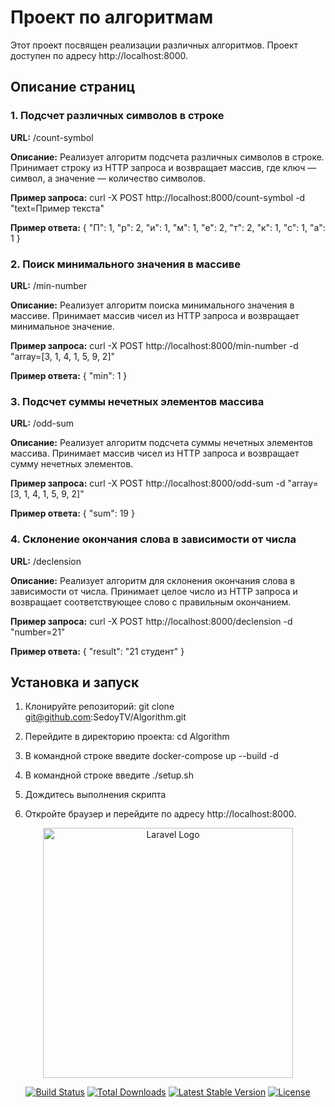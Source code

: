 # Проект по алгоритмам

Этот проект посвящен реализации различных алгоритмов. Проект доступен по адресу http://localhost:8000.

## Описание страниц

### 1. Подсчет различных символов в строке
**URL:** /count-symbol

**Описание:** Реализует алгоритм подсчета различных символов в строке. Принимает строку из HTTP запроса и возвращает массив, где ключ — символ, а значение — количество символов.

**Пример запроса:**
curl -X POST http://localhost:8000/count-symbol -d \"text=Пример текста\"

**Пример ответа:**
{
  \"П\": 1,
  \"р\": 2,
  \"и\": 1,
  \"м\": 1,
  \"е\": 2,
  \"т\": 2,
  \"к\": 1,
  \"с\": 1,
  \"а\": 1
}

### 2. Поиск минимального значения в массиве
**URL:** /min-number

**Описание:** Реализует алгоритм поиска минимального значения в массиве. Принимает массив чисел из HTTP запроса и возвращает минимальное значение.

**Пример запроса:**
curl -X POST http://localhost:8000/min-number -d \"array=[3, 1, 4, 1, 5, 9, 2]\"

**Пример ответа:**
{
  \"min\": 1
}

### 3. Подсчет суммы нечетных элементов массива
**URL:** /odd-sum

**Описание:** Реализует алгоритм подсчета суммы нечетных элементов массива. Принимает массив чисел из HTTP запроса и возвращает сумму нечетных элементов.

**Пример запроса:**
curl -X POST http://localhost:8000/odd-sum -d \"array=[3, 1, 4, 1, 5, 9, 2]\"

**Пример ответа:**
{
  \"sum\": 19
}

### 4. Склонение окончания слова в зависимости от числа
**URL:** /declension

**Описание:** Реализует алгоритм для склонения окончания слова в зависимости от числа. Принимает целое число из HTTP запроса и возвращает соответствующее слово с правильным окончанием.

**Пример запроса:**
curl -X POST http://localhost:8000/declension -d \"number=21\"

**Пример ответа:**
{
  \"result\": \"21 студент\"
}

## Установка и запуск

1. Клонируйте репозиторий:
    git clone git@github.com:SedoyTV/Algorithm.git

2. Перейдите в директорию проекта:
    cd Algorithm
3. В командной строке введите docker-compose up --build -d

4. В командной строке введите ./setup.sh

5. Дождитесь выполнения скрипта

6. Откройте браузер и перейдите по адресу http://localhost:8000.

<p align="center"><a href="https://laravel.com" target="_blank"><img src="https://raw.githubusercontent.com/laravel/art/master/logo-lockup/5%20SVG/2%20CMYK/1%20Full%20Color/laravel-logolockup-cmyk-red.svg" width="400" alt="Laravel Logo"></a></p>

<p align="center">
<a href="https://github.com/laravel/framework/actions"><img src="https://github.com/laravel/framework/workflows/tests/badge.svg" alt="Build Status"></a>
<a href="https://packagist.org/packages/laravel/framework"><img src="https://img.shields.io/packagist/dt/laravel/framework" alt="Total Downloads"></a>
<a href="https://packagist.org/packages/laravel/framework"><img src="https://img.shields.io/packagist/v/laravel/framework" alt="Latest Stable Version"></a>
<a href="https://packagist.org/packages/laravel/framework"><img src="https://img.shields.io/packagist/l/laravel/framework" alt="License"></a>
</p>